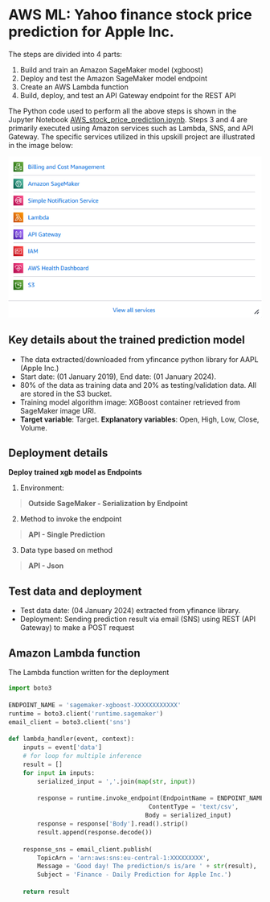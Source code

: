 # AWS ML: Yahoo finance stock price prediction for Apple Inc. 

The steps are divided into 4 parts:
1. Build and train an Amazon SageMaker model (xgboost)
2. Deploy and test the Amazon SageMaker model endpoint
3. Create an AWS Lambda function
4. Build, deploy, and test an API Gateway endpoint for the REST API

The Python code used to perform all the above steps is shown in the Jupyter Notebook [AWS_stock_price_prediction.ipynb](https://github.com/gautampk95/upskill_projects/blob/main/Project%3A%20AWS%20Machine%20Learning%20Specialization/AWS_stock_price_prediction.ipynb). Steps 3 and 4 are primarily executed using Amazon services such as Lambda, SNS, and API Gateway. The specific services utilized in this upskill project are illustrated in the image below:

![AWS services utilized](AWS_services_utilized.png)

## Key details about the trained prediction model
- The data extracted/downloaded from yfincance python library for AAPL (Apple Inc.)
- Start date: (01 January 2019), End date: (01 January 2024). 
- 80% of the data as training data and 20% as testing/validation data. All are stored in the S3 bucket.
- Training model algorithm image: XGBoost container retrieved from SageMaker image URI.
- **Target variable**: Target. **Explanatory variables**: Open, High, Low, Close, Volume.

## Deployment details
**Deploy trained xgb model as Endpoints**

1. Environment:
> **Outside SageMaker - Serialization by Endpoint**
  
2. Method to invoke the endpoint
> **API - Single Prediction**

3. Data type based on method
> **API - Json**

## Test data and deployment
- Test data date: (04 January 2024) extracted from yfinance library.
- Deployment: Sending prediction result via email (SNS) using REST (API Gateway) to make a POST request

## Amazon Lambda function
The Lambda function written for the deployment
```python
import boto3

ENDPOINT_NAME = 'sagemaker-xgboost-XXXXXXXXXXXX'
runtime = boto3.client('runtime.sagemaker')
email_client = boto3.client('sns')

def lambda_handler(event, context):
    inputs = event['data']
    # for loop for multiple inference
    result = []
    for input in inputs:
        serialized_input = ','.join(map(str, input))
    
        response = runtime.invoke_endpoint(EndpointName = ENDPOINT_NAME, 
                                       ContentType = 'text/csv',
                                      Body = serialized_input)
        response = response['Body'].read().strip()
        result.append(response.decode())

    response_sns = email_client.publish(
        TopicArn = 'arn:aws:sns:eu-central-1:XXXXXXXXX',
        Message = 'Good day! The prediction/s is/are ' + str(result),
        Subject = 'Finance - Daily Prediction for Apple Inc.')
    
    return result
